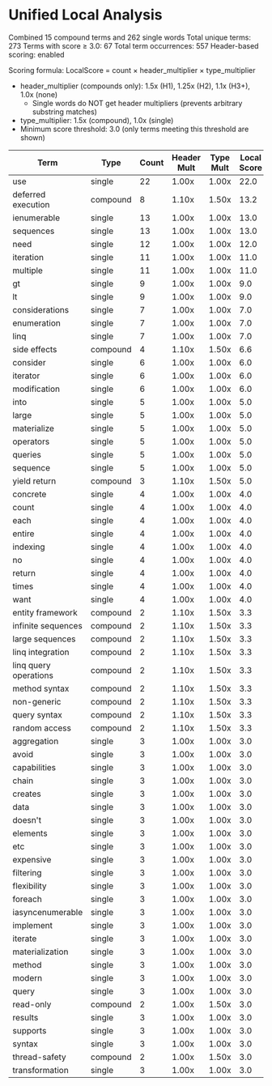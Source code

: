 # Unified Local Analysis

Combined 15 compound terms and 262 single words
Total unique terms: 273
Terms with score ≥ 3.0: 67
Total term occurrences: 557
Header-based scoring: enabled

Scoring formula: LocalScore = count × header_multiplier × type_multiplier
- header_multiplier (compounds only): 1.5x (H1), 1.25x (H2), 1.1x (H3+), 1.0x (none)
  - Single words do NOT get header multipliers (prevents arbitrary substring matches)
- type_multiplier: 1.5x (compound), 1.0x (single)
- Minimum score threshold: 3.0 (only terms meeting this threshold are shown)

| Term | Type | Count | Header Mult | Type Mult | Local Score |
|------|------|-------|-------------|-----------|-------------|
| use | single | 22 | 1.00x | 1.00x | 22.0 |
| deferred execution | compound | 8 | 1.10x | 1.50x | 13.2 |
| ienumerable | single | 13 | 1.00x | 1.00x | 13.0 |
| sequences | single | 13 | 1.00x | 1.00x | 13.0 |
| need | single | 12 | 1.00x | 1.00x | 12.0 |
| iteration | single | 11 | 1.00x | 1.00x | 11.0 |
| multiple | single | 11 | 1.00x | 1.00x | 11.0 |
| gt | single | 9 | 1.00x | 1.00x | 9.0 |
| lt | single | 9 | 1.00x | 1.00x | 9.0 |
| considerations | single | 7 | 1.00x | 1.00x | 7.0 |
| enumeration | single | 7 | 1.00x | 1.00x | 7.0 |
| linq | single | 7 | 1.00x | 1.00x | 7.0 |
| side effects | compound | 4 | 1.10x | 1.50x | 6.6 |
| consider | single | 6 | 1.00x | 1.00x | 6.0 |
| iterator | single | 6 | 1.00x | 1.00x | 6.0 |
| modification | single | 6 | 1.00x | 1.00x | 6.0 |
| into | single | 5 | 1.00x | 1.00x | 5.0 |
| large | single | 5 | 1.00x | 1.00x | 5.0 |
| materialize | single | 5 | 1.00x | 1.00x | 5.0 |
| operators | single | 5 | 1.00x | 1.00x | 5.0 |
| queries | single | 5 | 1.00x | 1.00x | 5.0 |
| sequence | single | 5 | 1.00x | 1.00x | 5.0 |
| yield return | compound | 3 | 1.10x | 1.50x | 5.0 |
| concrete | single | 4 | 1.00x | 1.00x | 4.0 |
| count | single | 4 | 1.00x | 1.00x | 4.0 |
| each | single | 4 | 1.00x | 1.00x | 4.0 |
| entire | single | 4 | 1.00x | 1.00x | 4.0 |
| indexing | single | 4 | 1.00x | 1.00x | 4.0 |
| no | single | 4 | 1.00x | 1.00x | 4.0 |
| return | single | 4 | 1.00x | 1.00x | 4.0 |
| times | single | 4 | 1.00x | 1.00x | 4.0 |
| want | single | 4 | 1.00x | 1.00x | 4.0 |
| entity framework | compound | 2 | 1.10x | 1.50x | 3.3 |
| infinite sequences | compound | 2 | 1.10x | 1.50x | 3.3 |
| large sequences | compound | 2 | 1.10x | 1.50x | 3.3 |
| linq integration | compound | 2 | 1.10x | 1.50x | 3.3 |
| linq query operations | compound | 2 | 1.10x | 1.50x | 3.3 |
| method syntax | compound | 2 | 1.10x | 1.50x | 3.3 |
| non-generic | compound | 2 | 1.10x | 1.50x | 3.3 |
| query syntax | compound | 2 | 1.10x | 1.50x | 3.3 |
| random access | compound | 2 | 1.10x | 1.50x | 3.3 |
| aggregation | single | 3 | 1.00x | 1.00x | 3.0 |
| avoid | single | 3 | 1.00x | 1.00x | 3.0 |
| capabilities | single | 3 | 1.00x | 1.00x | 3.0 |
| chain | single | 3 | 1.00x | 1.00x | 3.0 |
| creates | single | 3 | 1.00x | 1.00x | 3.0 |
| data | single | 3 | 1.00x | 1.00x | 3.0 |
| doesn't | single | 3 | 1.00x | 1.00x | 3.0 |
| elements | single | 3 | 1.00x | 1.00x | 3.0 |
| etc | single | 3 | 1.00x | 1.00x | 3.0 |
| expensive | single | 3 | 1.00x | 1.00x | 3.0 |
| filtering | single | 3 | 1.00x | 1.00x | 3.0 |
| flexibility | single | 3 | 1.00x | 1.00x | 3.0 |
| foreach | single | 3 | 1.00x | 1.00x | 3.0 |
| iasyncenumerable | single | 3 | 1.00x | 1.00x | 3.0 |
| implement | single | 3 | 1.00x | 1.00x | 3.0 |
| iterate | single | 3 | 1.00x | 1.00x | 3.0 |
| materialization | single | 3 | 1.00x | 1.00x | 3.0 |
| method | single | 3 | 1.00x | 1.00x | 3.0 |
| modern | single | 3 | 1.00x | 1.00x | 3.0 |
| query | single | 3 | 1.00x | 1.00x | 3.0 |
| read-only | compound | 2 | 1.00x | 1.50x | 3.0 |
| results | single | 3 | 1.00x | 1.00x | 3.0 |
| supports | single | 3 | 1.00x | 1.00x | 3.0 |
| syntax | single | 3 | 1.00x | 1.00x | 3.0 |
| thread-safety | compound | 2 | 1.00x | 1.50x | 3.0 |
| transformation | single | 3 | 1.00x | 1.00x | 3.0 |
